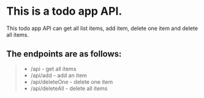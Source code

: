 # This is a todo app API.

<p>This todo app API can get all list items, add item, delete one item and delete all items.</p>

## The endpoints are as follows:

> - /api - get all items
> - /api/add - add an item 
> - /api/deleteOne - delete one item
> - /api/deleteAll - delete all items 